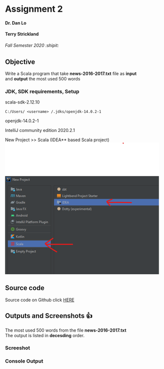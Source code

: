 # Assignment 2
#### Dr. Dan Lo
#### Terry Strickland
###### Fall Semester 2020 :shipit:

## Objective
Write a Scala program that take **news-2016-2017.txt** file as **input**\
and **output** the most used 500 words

### JDK, SDK requirements, Setup
scala-sdk-2.12.10

``` 
C:/Users/ <username> /.jdks/openjdk-14.0.2-1
 ```
openjdk-14.0.2-1

IntelliJ community edition 2020.2.1

New Project >> Scala (IDEA** based Scala project)
![output screenshot2](./setuppic.png)

## Source code
Source code on Github click [HERE](https://raw.githubusercontent.com/wire2coder/fall2020/master/src/com/learningspark/example/WordCount.scala)




## Outputs and Screenshots :thumbsup:

The most used 500 words from the file **news-2016-2017.txt** \
The output is listed in **decesding** order.

### Screeshot



### Console Output

